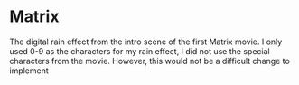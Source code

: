 # Matrix






The digital rain effect from the intro scene of the first Matrix movie.
I only used 0-9 as the characters for my rain effect, I did not use the special characters from the movie. 
However, this would not be a difficult change to implement
